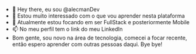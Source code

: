- 👋 Hey there, eu sou @alecmanDev
- 👀 Estou muito interessado com o que vou aprender nesta plataforma
- 🌱 Atualmente estou focando em ser FullStack e posteriormente Mobile
- 📫 No meu perfil tem o link do meu LinkedIn
- Bom gente, sou novo na área de tecnologia, comecei a focar recente, então espero aprender com outras pessoas daqui. Bye bye!

<!---
alecmanDev/alecmanDev is a ✨ special ✨ repository because its `README.md` (this file) appears on your GitHub profile.
You can click the Preview link to take a look at your changes.
--->

